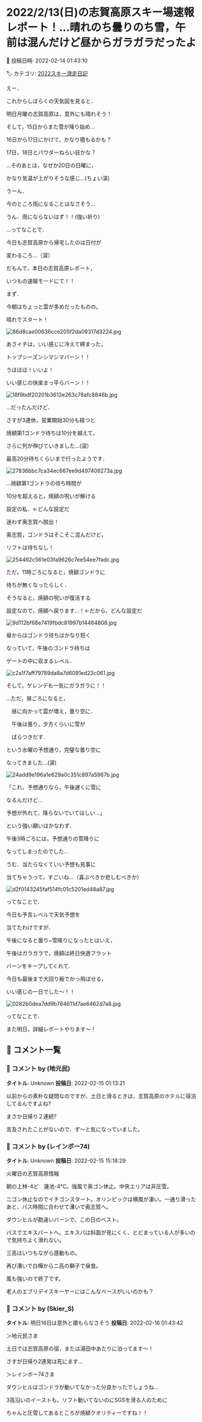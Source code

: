 # 2022/2/13(日)の志賀高原スキー場速報レポート！…晴れのち曇りのち雪，午前は混んだけど昼からガラガラだったよ

📅 投稿日時: 2022-02-14 01:43:10

🏷️ カテゴリ: [2022スキー滑走日記](cc9cb73e4320f6a97af6fccc37587a61a.md)

えー．


これからしばらくの天気図を見ると．


明日月曜の志賀高原は，意外にも晴れそう！


そして，15日からまた雪が降り始め…


16日から17日にかけて，かなり積もるかも？


17日，18日とパウダーねらい目かな？





…そのあとは，なぜか20日の日曜に，


かなり気温が上がりそうな感じ…(ちょい涙)


うーん．


今のところ雨になることはなさそう…


うん．雨にならないはず！！(強い祈り)





…ってなことで．


今日も志賀高原から帰宅したのは日付が


変わるころ…（涙）


だもんで，本日の志賀高原レポート，


いつもの速報モードにて！！





まず．


今朝はちょっと雲が多めだったものの，


晴れでスタート！




![86d8cae00636cce205f2da09317d3224.jpg](images/86d8cae00636cce205f2da09317d3224.jpg)




あさイチは，いい感じに冷えて締まった，


トップシーズンシマシマバーン！！


うほほほ！いいよ！


いい感じの快楽まっ平らバーン！！




![18f9bdf20201b3613e263c78afc8846b.jpg](images/18f9bdf20201b3613e263c78afc8846b.jpg)




…だったんだけど．


さすが3連休，営業開始30分も経つと


焼額第1ゴンドラ待ちは10分を越えて，


さらに列が伸びていきました…(涙）


最高20分待ちくらいまで行ったようです．




![27836bbc7ca34ec667ee9d497409273a.jpg](images/27836bbc7ca34ec667ee9d497409273a.jpg)







…焼額第1ゴンドラの待ち時間が


10分を超えると，焼額の呪いが解ける


設定の私．←どんな設定だ


迷わず奥志賀へ脱出！


奥志賀，ゴンドラはそこそこ混んだけど，


リフトは待ちなし！




![254462c561e03fa9626c7ee54ee7fadc.jpg](images/254462c561e03fa9626c7ee54ee7fadc.jpg)







ただ，11時ごろになると，焼額ゴンドラに


待ちが無くなったらしく．


そうなると，焼額の呪いが復活する


設定なので，焼額へ戻ります…！←だから，どんな設定だ




![9d112bf68e7419fbdc81997b14464808.jpg](images/9d112bf68e7419fbdc81997b14464808.jpg)







昼からはゴンドラ待ちはかなり短く


なっていて，午後のゴンドラ待ちは


ゲートの中に収まるレベル．




![c2a1f7aff79789da8a7d6091ed23c061.jpg](images/c2a1f7aff79789da8a7d6091ed23c061.jpg)







そして，ゲレンデも一気にガラガラに！！


…ただ，昼ごろになると，


　昼に向かって雲が増え，曇り空に．


　午後は曇り，夕方くらいに雪が


　ぱらつきだす．


という水曜の予想通り，完璧な曇り空に


なってきました…(涙)




![24add9e196a1e629a0c351c897a5967b.jpg](images/24add9e196a1e629a0c351c897a5967b.jpg)







「これ，予想通りなら，午後遅くに雪に


なるんだけど…


予想が外れて，降らないでいてほしい…」


という強い願いはかなわず．


午後3時ごろには，予想通りの雪降りに


なってしまったのでした…


うむ．当たらなくていい予想も見事に


当てちゃうって，すごいね…（喜ぶべきか悲しむべきか）




![d2f0143245faf514fc01c5201ed48a87.jpg](images/d2f0143245faf514fc01c5201ed48a87.jpg)







ってなことで．


今日も予言レベルで天気予想を


当てたわけですが．


午後になると曇り~雪降りになったとはいえ，


午後はガラガラで，焼額は終日快適フラット


バーンをキープしてくれて．


今日も最後まで大回り板でかっ飛ばせる，


いい感じの一日でした～！！




![0282b0dea7dd9b784611d7ae6462d7a8.jpg](images/0282b0dea7dd9b784611d7ae6462d7a8.jpg)







ってなことで．


また明日，詳細レポートやります～！

## 💬 コメント一覧

### 💬 コメント by (地元民)
**タイトル**: Unknown
**投稿日**: 2022-02-15 01:13:21

以前からの素朴な疑問なのですが、土日と滑るときは、志賀高原のホテルに宿泊してるんですよね?



まさか日帰り２連続?



言及されたことがないので、ず〜と気になっていました。

### 💬 コメント by (レインボー74)
**タイトル**: Unknown
**投稿日**: 2022-02-15 15:18:29

火曜日の志賀高原情報

朝の上林-4ど　蓮池-4℃。強風で奥ゴン休止。中央エリアは非圧雪。

ニゴン休止なのでイチゴンスタート。オリンピックは横風が凄い。一通り滑ったあと、バス時間に合わせて漕いで奥志賀へ。

ダウンヒルが勘違いバーンで、この日のベスト。

バスでエキスパートへ。エキスパは斜面が見にくく、とどまっている人が多いので気持ちよく滑れない。

三高はいつもながら感動もの。

再び漕いで白樺からニ高の獅子で昼食。

風も強いので終了です。

老人のエブリデイスキーヤーにはこんなペースがいいのかも？

### 💬 コメント by (Skier_S)
**タイトル**: 明日16日は意外と積もらなさそう
**投稿日**: 2022-02-16 01:43:42

＞地元民さま

土日では志賀高原の宿，または湯田中あたりに泊ってます～！

さすが日帰り2連発は死にます…



＞レインボー74さま

ダウンヒルはゴンドラが動いてなかった分良かったでしょうね…

3高沿いのイーストも，リフト動いてないのにSGSを滑る人のために

ちゃんと圧雪してあるところが焼額クオリティーですね！！

